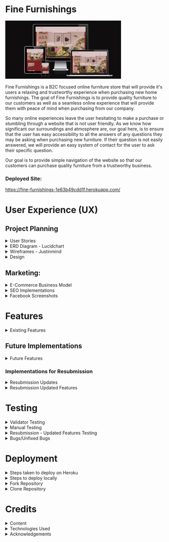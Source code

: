 # Fine Furnishings
![Fine Furnishings - Am I Responsive](static/readme_images/am-i-responsive.png)

Fine Furnishings is a B2C focused online furniture store that will provide it's users a relaxing and trustworthy experience when purchasing new home furnishings. The goal of Fine Furnishings is to provide quality furniture to our customers as well as a seamless online experience that will provide them with peace of mind when purchasing from our company.

So many online experiences leave the user hesitating to make a purchase or stumbling through a website that is not user friendly. As we know how significant our surroundings and atmosphere are, our goal here, is to ensure that the user has easy accessibility to all the answers of any questions they may be asking when purchasing new furniture. If their question is not easily answered, we will provide an easy system of contact for the user to ask their specific question. 

Our goal is to provide simple navigation of the website so that our customers can purchase quality furniture from a trustworthy business.

### Deployed Site: 
https://fine-furnishings-1e63b49cdd1f.herokuapp.com/

# User Experience (UX)

## Project Planning

<details>

<summary> User Stories</summary>

- Planning of user stories completed in Google sheets:
[Google sheet](https://docs.google.com/spreadsheets/d/1xrrFyjqHdzZsPyJ-DnGmsfV3z4rvsZ0ZD8F23ye3utk/edit#gid=0)
- Link to my [GitHub Project](https://github.com/users/morganoleary/projects/5)

</details>

<details>

<summary>ERD Diagram - Lucidchart</summary>

![LucidChart ERD](static/readme_images/erd-diagram-min.png)

</details>

<details>

<summary>Wireframes - Justinmind</summary>

- The wireframes for this project were created on the Justinmind local development environment for MacOS. Due to the time constraints for completing this project, I did not have the time to implement all device sizes for each page's wireframes. The mockups for these pages were used as a guide for the project as I continued to style more and adjust the project during project creation and coding.

![Home Page Mobile](static/readme_images/wf-home-page-mobile.png)
![Home Page Tablet](static/readme_images/wf-home-page-tablet.png)
![Home Page Desktop](static/readme_images/wf-home-page-desktop.png)
![Product Options Mobile](static/readme_images/wf-product-options-mobile.png)
![Product Options Tablet](static/readme_images/wf-product-options-tablet.png)
![Product Options Desktop](static/readme_images/wf-product-options-desktop.png)
![Product Page Mobile](static/readme_images/wf-product-page-mobile.png)
![Product Page Tablet](static/readme_images/wf-product-page-tablet.png)
![Product Page Desktop](static/readme_images/wf-product-page-desktop.png)
![User Wishlist Mobile](static/readme_images/wf-user-wishlist-mobile.png)
![User Personal Details Mobile](static/readme_images/wf-user-personal-details-mobile.png)
![Shopping Cart Mobile](static/readme_images/wf-shopping-cart-mobile.png)
![Checkout Page Mobile](static/readme_images/wf-checkout-page-mobile.png)

</details>

<details>

<summary>Design</summary>

- Using the color Red - psychology of color
I used the color Red as it has been proven to boost online sales. While the site has a red overall color, I created a more muted version to keep the site classy and more elegant for a more peaceful shopping experience. More information on this was found at [Crazy Egg](https://www.crazyegg.com/blog/colors-proven-to-boost-sales/).
- The content of the project was created by myself. I found the images and created the descriptions, pricing, etc. on all products. The content from the FAQs page is also created by me as an example of what I would like to see from a furniture store if I were the consumer.

</details>

## Marketing:

<details>

<summary>E-Commerce Business Model</summary>

- Fine Furnishings uses a business to consumer (B2C) direct sale business model. This is a furniture company that provides quality furniture to customers throughout the island of Ireland. The value of the company's services is huge as it provides a better well-being to everyone's day-to-day living within their homes. The business supplies furniture for consumers, customers are able to make purchases of the furniture on the Fine Furnishings website and the company is able to process orders via the website to complete each order placed.

- Fine Furnishings aims to provide high-quality, unique furniture pieces and the target audience focuses on homeowners in Ireland seeking stylish furniture. 
The store provides furniture in the following categories: 
    - Dining room furniture: dining tables, chairs & bar stools
    - Sofas: corner sofas, 3 seaters, 2 seaters, armchairs and occasional chairs
    - Bedroom furniture: bedframes in all sizes, storage, desks and bedside tables

- Customers are able to connect with the business through social media platforms, such as Facebook, as well as through the contact form to receive feedback from the company's customer service team.

- Fine Furnishings will continue to grow and add products and interior furnishings to the site, with a focus on bettering the livlihood of our client base.


</details>

<details>

<summary>SEO Implementations</summary>

- Descriptive meta tags & keywords were used throughout the site. In particular, the product descriptions and image file names. More keywords and meta tags will be used in future as the site content will bulk up about the business. 
- [sitemap.xml](https://www.xml-sitemaps.com/) was used to create and add the sitemap.xml file to the root directory.
- A robots.txt was added to the root directory of the project.

</details>

<details>

<summary>Facebook Screenshots</summary>

![Facebook Screenshot #1](static/readme_images/facebook-1-min.png)
![Facebook Screenshot #2](static/readme_images/facebook-2-min.png)
![Facebook Screenshot #3](static/readme_images/facebook-3-min.png)
![Facebook Screenshot #4](static/readme_images/facebook-4-min.png)
![Facebook Screenshot #5](static/readme_images/facebook-5-min.png)

</details>

# Features

<details>

<summary>Existing Features</summary>

- Home page - this page was created to draw the users attention to a calm yet exciting color of site as well as an eye-catching image of the possibilities when shopping on this site.

![Home Page Desktop](static/readme_images/d-home-page.png)
![Home Page Tablet](static/readme_images/t-home-page.png)
![Home Page Mobile](static/readme_images/m-home-page-content.png)

- Home page product category blocks were added on the home page to allow users to navigate to specific furniture categories instead of using the navbar or search bar. This was first implemented with the idea that the home page will eventually contain much more content so that as the user scrolls through, they don't have the need of scrolling back to the top to search for products.

![Home Page Category Blocks Desktop](static/readme_images/d-home-page-category-blocks.png)
![Home Page Category Blocks Mobile](static/readme_images/m-home-page-category-blocks.png)

- Navbar - the navbar was designed for an easy user experience. On desktop and tablet, the text remains for easy navigation and on dropdown this shrinks to a hamburger menu with the same dropdown options. 

![Navbar Desktop & Tablet](static/readme_images/d-navbar.png)
![Mobile Navbar Closed](static/readme_images/m-navbar-closed.png)
![Mobile Navbar Open](static/readme_images/m-navbar-open.png)

- User login/registration was implemented using Django AllAuth. These links can easily be found in the main navigation bar of the site on all pages.

![User Login/SignIn](static/readme_images/d-user-login.png)
![User Registration](static/readme_images/d-user-registration.png)

- When a user logs in or registers a new account, the menu options change to provide the user with a link to their personal wishlist, their personal details and a logout option.

![Logged in Menu Options](static/readme_images/logged-in-menu-options.png)

- User Wishlist - this page can only be accessed when a user is logged in. If a user tries to add a product to the wishlist, they are prompted to register an account or login. On this page, the user can either navigate into each product page to read more and add to their cart, or delete the item from their wishlist.

![Wishlist Desktop](static/readme_images/d-wishlist.png)
![Wishlist Tablet](static/readme_images/t-wishlist.png)
![Wishlist Mobile](static/readme_images/m-wishlist.png)

- User Personal Details - this page can only be accessed by a logged in user and autopopulates any saved details the user has previously added that is stored on the admin panel. From this page, the user has the option to edit their details and save or delete their account. 

![Personal Details Desktop](static/readme_images/d-personal-details.png)
![Personal Details Tablet](static/readme_images/t-personal-details.png)
![Personal Details Mobile](static/readme_images/m-personal-details.png)

- Edit personal details - this modal pop up gives the user the option to add a second delivery address to save to their account if they wish. The save button is found at the bottom of the modal **see in bugs section of readme - the multiple address function is not working 100% and while a user can enter a second address, this does not yet save correctly.

![Edit Personal Details](static/readme_images/edit-profile-1.png)
![Edit Personal Details - Save](static/readme_images/edit-profile-2.png)

- Delete account - from the personal details page, the user is able to delete their account. A pop up modal is in place to have the user verify this action should be completed before proceeding with deletion.

![Delete Account](static/readme_images/delete-account.png)

- Product Search Bar - the search bar can be found on all product pages of the site and allows users to filter searches if the word is found in the name of the product or within the description. Further search criteria to be expanded in the future.

![Search Bar Desktop](static/readme_images/d-search-bar.png)
![Search Bar Mobile](static/readme_images/m-search-bar.png)

- Product Categories & Filtered pages - the navbar provides an "All Products" option to view all products on the page as well as the three main categories of "Sofas" "Bedroom" and "Dining" that provide dropdown menus to filter each category further to specific types of items. Users are able to add items to their wishlist from these product pages.

![Product Categories Desktop](static/readme_images/product-categories-navbar.png)
![Product Categories Filtered](static/readme_images/product-categories-armchairs.png)
![Product Categories Mobile Dropdown](static/readme_images/product-categories-mobile.png)

- Product Detail page for each product - each product contains the following details: Name, Image, option to add to wishlist, Price, Product ID, Quantity Selector, Add to Cart option, Description and Dimensions. Bedframes also have a Size selector option of 3', 4', 4'6", 5' and 6', as well as all sizes of dimensions listed.

![Product Details - 1](static/readme_images/d-pd-1.png)
![Product Details - 2](static/readme_images/d-pd-2.png)
![Product Details - bedframe](static/readme_images/d-pd-bedframe.png)
![Tablet Product Details](static/readme_images/t-pd.png)
![Mobile Product Details](static/readme_images/m-pd.png)

- Shopping Cart page to view before purchasing - this page allows the user to view the products added to the basket and adjust items and quantities before continuing to checkout to purchase. Within the cart, the user is able to delete items from the cart as well as adjust quantities and see the price adjust with the changes.

![Cart - 1](static/readme_images/cart-1.png)
![Cart - 2](static/readme_images/cart-2.png)

- Secure Checkout page for the user to checkout with Stripe - the checkout page provides the user with an Order Summary of what they are about to purchase, a form to fill in any details - if not already suppled in the personal details page - and a card input to pay securely with Stripe's payment system. **see bugs for the incorrect layout on mobile screens, in future developments the order summary will be visible before checkout is possible.

![Checkout - 1](static/readme_images/checkout-1.png)
![Checkout - 2](static/readme_images/checkout-2.png)
![Checkout Mobile - 1](static/readme_images/m-checkout-1.png)
![Checkout Mobile -2](static/readme_images/m-checkout-2.png)
![Stripe payment success](static/readme_images/stripe-payment-succeed.png)

- Order Confirmation - upon a successful purchase, the user is taken to an order confirmation page to show their order number and details. At this stage, the cart is emptied and the balance reverts to 0.

![Order Confirmation](static/readme_images/order-confirmation.png)

- FAQs page - this page can be found in the footer of the site and provides dropdown questions and answers for frequently asked questions the business is expecting a user to ask. This page also provides a link to the contact form page in case a user's question is not answered in the FAQs provided.
- Logout - this option is only available to logged in users. When clicked, the user receives a prompt to ensure the user wants to continue logging out.

![Logout](static/readme_images/logout.png)
![FAQs](static/readme_images/faqs.png)

- Contact Us page - this page can be found in the footer of the site and can be accessed by both registered & unregistered users. The form requires fields to be field out before it can be submitted and provides a dropdown for the possible reasons a user may be sending a query to the business: General Queries, Return an Order, Complaints & Feedback.

![Contact Form - 1](static/readme_images/contact-form-1.png)
![Contact Form - 2](static/readme_images/contact-form-2.png)

- Footer links - the footer is visible on all pages of the site and provides links to the following: FAQs page, Contact Us page, Social medial links for Facebook & Instagram (opening in a separate window), two external site links and a newsletter signup form:

![Footer Desktop](static/readme_images/d-footer.png)
![Footer Tablet](static/readme_images/t-footer.png)
![Footer Mobile](static/readme_images/m-footer.png)

- Mailchimp Subscription form working to store contact emails on Mailchimp:

![Mailchimp Mobile](static/readme_images/m-mailchimp.png)
![Mailchimp - successful emails added](static/readme_images/mailchimp-success.png)

- A custom 404 page has been created - this page includes a link back to the home page OR to the contact form for the user to send any queries about why a certain page was not found.

![404 page](static/readme_images/custom-404.png)

- The Admin Dashboard is fully functional for the site owner to navigate through user accounts - including email addresses, personal details, wishlist items, saved addresses (see more in bugs on addresses) & orders placed. The admin dashboard also includes a place for the site owner to add, update and delete, products, product details and product categories. A section is also included to store contact requests from the site's contact request form.

![Admin Dashboard](static/readme_images/admin-site.png)


#### External Links in Footer

- A link to [kollect.ie](https://kollect.ie/) can be found in the footer as many customers looking for new furniture will be in need of a service to dispose of their old furniture. Since Fine Furnishings does not offer these services, this provides our users with a simple solution to their disposal needs.
- A link can be found in the footer to the [Psychology of Design blog](https://blog.zeelproject.com/64-psychology-in-interior-design.html). Many consumers, looking to purchase furniture, would like help and assistance in making a decision for what suits their home and needs best. The customer can always contact the business with any questions, but this blog provides a simple read to give the customer some ideas of what they may be looking for.

</details>

## Future Implementations

<details>

<summary>Future Features</summary>

- In future features, the site's home page will contain a Google Map for the company's location. 
- In future features, an About Us page will be implemented to give the user more information about the company.
- In future developments, the user's order confirmation will be stored in the user's 'Order History' on their individual profile, and they will have access to this from the navbar when logged in. This was not implemented due to time constraints on project submission.
- In future developments of this project, I will implement Stripe Webhook handlers and email confirmations to give the user better feedback on their checkout system. This was not implemented due to time constraints.
- In future features, the site will have a section for company reviews to help showcase the company's reputation and drive new users to the site. This would be implemented with a link to a Trustpilot review page in the footer as well. 

</details>

### Implementations for Resubmission

<details>

<summary>Resubmission Updates</summary>

- Custom Models: A minimum a 3 custom models have been implemented. 
    1. Contact form - for a user to contact the business
    2. Wishlist - to save items to the user's profile
    3. User Address - to save multiple addresses to the user's profile

- CRUD: I passed this criteria in the first submission, but wanted to explain further - On the front end, user's are able to register an account, edit their personal details to save to the account and delete their account successfully. The admin dashboard allows the superuser to add, edit & delete products along with functionality to edit and delete user profiles and orders. - In future, I plan to implement product editing and deleting on the site under a 'Product Management' link/page as in the walkthrough. However, due to time constraints and running into some issues while implementing the necessary features for the pass criteria, I was not able to add the product admin feature at this time.

- (1.8) The navigation menu layout has been fixed and there are no longer any issues with the overlap of the search bar. The hamburger menu is now appearing as it should on mobile devices as well.

- The site's colour contrast has been updated so that content is legible to the maximum possible user base.

- (3.2) Meta descriptions have been implemented into each HTML template to improve SEO.

- Toasts have been implemented to provide better feedback to the user throughout their journey on the site.

- Email confirmations have been implemented and are being sent to customers to confirm the user's email upon registering a new account/profile. 

- Email confirmations have been implemented and are being sent to users to share an order confirmation upon a successful order being processed through Stripe. 

- The user now has access to their order history when logged in. The user is now able to navigate to the "Order History" option in the menu to view all previous purchase details.

- Stripe webhooks have been implemented to provide sufficient feedback when a purchase is made.

</details>

<details>

<summary>Resubmission Updated Features</summary>

1.  The main navigation menu layout has been fixed so there is no overlap with the search bar. Updates to the home page layout have been made to ensure better quality spacing:

Mobile hamburger menu:

![Mobile menu updated](static/readme_images/mobile-menu-fixed.png)

Tablet menu & home page:

![Home page layout](static/readme_images/layout-fixed.png)

Desktop menu (when user is logged in):

![Desktop menu](static/readme_images/desktop-menu.png)

2. When a new user registers for an account, they are sent a confirmation email to confirm the email address validity (example displayed using temp-mail.org)

Register a new account:

![Register new user](static/readme_images/register-new-user.png)

- A message appears to alert the user to verify the email address:

![Verify email](static/readme_images/verify-email.png)

- An email is received with a link to verify:

![Register email](static/readme_images/register-email.png)

- The user is rerouted to the website, in a new window, to confirm their registration:

![Confirm email on site](static/readme_images/site-confirm-email.png)

- An alert confirms successful registration to the customer and reroutes to the login page:

![Registration Success](static/readme_images/registration-success.png)

3. A link to the user's Order History has been implemented, making sure it is possible to track a purchase from the buyer's side.

- New User - No previous order history:

![New user - Order history](static/readme_images/no-previous-order-hisotry.png)

- Order History populated:

![Order History populates](static/readme_images/order-history-populates.png)

4. Order confirmation emails & Stripe webhooks for successful purchases:

- For each successful order, the user is rerouted to the order confirmation page. In addition, an email confirmation has been implemented and sends an order confirmation email to the customer. 

![Order confirmation email](static/readme_images/order-confirmation-email.png)

- For each successful order, Stripe webhooks have been connected to provide better detail of payment intents:

![Stripe webhooks](static/readme_images/stripe-webhook-success.png)

</details>

# Testing
<details>

<summary>Validator Testing</summary>

- **HTML** of each page on the deployed site was checked with [W3C-Markup Validation Service](https://validator.w3.org/#validate_by_input):
All pages were tested with no errors. The only warnings showing are from the script text for the footer Mailchimp newsletter signup javascript code. As these were only warnings, I thought it would be best to leave the code as is since this was taken direcly from Mailchimp's instructions:
![HTML validation](static/readme_images/w3c-html.png)
![HTML mailchimp error](static/readme_images/w3c-mailchimp-error.png)

- **CSS** of the deployed site was checked with [W3C-The W3C CSS Validation Service](https://jigsaw.w3.org/css-validator/) and no errors were found:
![CSS validation](static/readme_images/css-validator.png)

- **Javascript** of the deployed site was checked with [JSHint](https://jshint.com/):
On the Product app's quantity_input_script.html a few warning were listed, however when the template literatls were changed to regular '' (to remove the error) the functionality of the quantity selector did not work. This was implemented using the Boutique Ado walkthrough:
![JSHhint quantity](static/readme_images/jshint.png)
On the Checkout app's stripe_elements.js, a few warnings were thrown, but the code is working perfectly. This was implemented with the help of the Boutiqe Ado walkthrough.
![JSHint checkout stripe](static/readme_images/jshint-checkout.png)
On the Cart app's shopping_cart.html, the javascript at the bottom of the file was checked with minor warnings. This was implemented using the Boutique Ado walkthrough:
![JSHint shopping cart](static/readme_images/jshint-cart.png)

- **Python** was checked with the [CI Python Linter](https://pep8ci.herokuapp.com/)
As I was checking the Python code of the base.html file - the checker was throwing many errors of missing whitespace and unexpected indentations on all lines. From going through this course and following along with the content, I have matched the expected indentations and have continued coding the same way and have never had these issues. I have fixed all lines that are too long, but did not want to change the code and remove all indentations as that would make everything messy and unreadable.
![Python linter](static/readme_images/plinter-basehtml.png)
Going through each page is causing the same errors - I am fixing an lines that are too long and any lines that have trailing white space, but I can not fix all the missing white space around operator and take out all the indentations as that will muddle the code and is far too time consuming with the submissiong deadline. I would like to know if this is a fluke in the linter? Here are some examples:
![p-linter-404](static/readme_images/plinter-404.png)
![p-linter-wishlist](static/readme_images/plinter-wishlist.png)
![p-linter-home](static/readme_images/plinter-home.png)
![p-linter-contact](static/readme_images/plinter-contact.png)
![p-linter-checkout](static/readme_images/plinter-checkout.png)

- **LightHouse** Report:
The lighthouse report was checked and although performance is marked at a 56, the SEO and accessibility ratings are much better. On this project, I made sure to resize all my images to make them smaller and speed up site speed and feel this is a good report for the level of understanding I have. Unfortunately, there is no time to look into the performance rating more, but this will be further investigated in future features to ensure I am putting out the best work possible.
![Lighthouse Report](static/readme_images/lighthouse-report.png)

</details>

<details>

<summary>Manual Testing</summary>

#### Testing the Home page & Navigation Bar:

- Expected: Upon loading the home page and navigating to this page from different pages throughout the site, the navigation bar, images, search bar, category blocks and footer are all expected to be visibly apealing and functional. 
- Testing: While testing the page, I ensured to log in and log out of the site to make sure all home page and navigation features are working as expected. All images are populating and links are working correctly in all areas of the home page. 
- Outcome: The navigation bar populates correctly depending on if the user is logged in or logged out. 

Logged out menu:
![Logged out menu](static/readme_images/test-logged-out-menu.png)
Logged in menu:
![Logged in menu](static/readme_images/test-logged-in-menu.png)
The screenshot below shows that the category blocks on the home page navigate to the correct categories. There is a bug (see bugs) where the success message of logging in/out appears on the next page the user navigates to. 
![Bug success message](static/readme_images/bug-success-message.png)
As you can see, the category blocks are navigating to the correct page from the home page:
![Category blocks working](static/readme_images/category-block.png)

#### Testing the Register, Login & Logout functions with Wishlists & Personal Details:

- Expected: When a user clicks on the register button, they will be prompted to register their details for a new account. A user who already has an account should be able to use their store username/email and password to login to the site with no issues. When a logged in user is ready to log out, they will be able to do so with no issues and will be prompted to confirm their log out request. 
- Testing: While testing the registration button, I tried to break the registrations by not providing all the requested details. 
- Outcome: For registrations, users are taken to a page to add their details and double check both the email and passwords are correct before registering. They are not allowed to register without completing all fields:

![Regsitration test](static/readme_images/register-test.png)
The same success message applies here (see bugs) as the user should be shown a message of successful registration at the top of the page.

- Expected: For new users, the personal details and wishlist menu options appear but the content should be empty.
- Testing: I registered a new account and navigated to both the wishlist page and personal details pages to ensure all are working properly. I added details to the personal details page and saved. I added products to the wishlist a saved. 
- Outcome: The personal details page only populates the new user's email as expected and upon adding more details, the user can see their updates once clicking 'save'. There is a bug with the user address field (see bugs) as in future developments, I want the user to be able to save multiple addresses, however, only one address appears and saves at a time. The wishlist works as expected and is empty until products are added. Slight styling issues will be fixed in future. 

Empty when first navigating to 'Personal Details':
![New user details](static/readme_images/personal-details-new.png)
Completed when new user adds details:
![New details saved](static/readme_images/new-details-saved.png)
The wishlist is empty when a user first registers:
![Empty wishlist](static/readme_images/new-user-wishlist-empty.png)
Products added to wishlist:
![Wishlist products added](static/readme_images/wishlist-added-products.png)

- Expected: When a user is ready to log out, they should receive a confirmation pop-up to confirm logging out. 
- Testing: As a logged in user, I clicked the logout button in the menu. 
- Outcome: A pop up modal appears for the customer to confirm logging out and the menu resets as no user is logged in anymore

![Sign out confirmation](static/readme_images/sign-out-confirmation.png)
When logging back in as this newly registered user, all personal details and wishlist items are saved. 

#### Testing the FAQs page:

- Expected: The FAQs page should be accessible and a working link in the footer of all pages. 
- Testing: I tested to ensure the FAQs page worked whether a user is logged in or logged out. I tested each dropdown menu to make sure each is populating the answer correctly and I test the link to the contact page from the FAQs page. 
- Outcome: The FAQs page works as expected, all dropdown choices work and the link to the contact page redirects the user to the Contact Form page.

![FAQs test](static/readme_images/faqs-test.png)

#### Testing the Contact Us page:

- Expected: The Contact Us page should be accessible from the footer to both logged in and logged out users. The form should require users to fill out all required fields. The submit button should be clickable and send the contact form to the admin site. A success message should appear to the user that the message has been sent. 
- Testing: I navigated to the contact page as both a logged in and logged out user. I tried submitting a form that did not have all fields filled out. I submitted a completed form and checked that the form was reflected on the admin panel.
- Outcome: The contact page is accessible to all users from the footer, the FAQs page and the 404 page. The form will not allow a user to submit without completing all required fields. Once submitted, the contact request form is documented on the admin dashboard. There is a success message bug here where the success message is visible upon submitting the form but the styling is off and does not look appealing to the user. This will be fixed in future developments. 

![Test contact](static/readme_images/test-contact.png)
![Contact success message](static/readme_images/contact-success-message.png)
![Admin contact received](static/readme_images/admin-contact.png)

#### Testing the footer links:

- Expected: The footer links for social media and external sites are expected to open in a new window. 
- Testing: I clicked on each link - Facebook, Instagram, psychology of design blog and the disposal site. 
- Outcome: All links worked properly and opened in separate windows:

![Footer links working](static/readme_images/test-footer-links.png)

- Expected: The Mailchimp newsletter signup form works and registers the new email address on the businesses Mailchimp account. 
- Testing: I tried to submit the form without adding an email. I submitted an accurate email into the form. 
- Outcome: The form cannot be submitted without an email address being entered. Once submitted with a correct email, the form shows the success and the new email is registerd on the Mailchimp account.

![Mailchimp field required](static/readme_images/mailchimp-field-required.png)
![Mailchimp signup success](static/readme_images/mailchimp-signup-success.png)
![Mailchimp updated account](static/readme_images/mailchimp-account.png)

#### Testing the product search pages, product details pages and search bar.

- Expected: The product category pages should be accessible from the navigation menu dropdown options and filter correctly to the products selected. 
- Testing: I tested all links in the main navigation menu to ensure they opened to the filtered categories. 
- Outcome: All product categories work correctly from the dropdown and filter the products whether the user selects 'all products', 'all sofas', 'all bedroom', 'all dining' and their respective subcategories. 

![Bedside tables category](static/readme_images/bedside-table-category.png)
![Barstool category](static/readme_images/barstool-category.png)

- Expected: The search bar should filter through all products if the search criteria exists within the product name or description. 
- Testing: I searched for colors and products within the database. I also searched for products that I know do not exist as well as searching for the plural of 'tables' etc. 
- Outcome: The products are filtered correctly when the search criteria exists, however when searching for the plural of a word, the search does not work (see bugs). This search criteria will be further expanded in future and especially as more products are added to the shop.

![Search blue](static/readme_images/search-blue.png)
![Search plural](static/readme_images/search-tables.png)
The search for 'chair' correctly populates any 'sofa' chair or 'dining' chair on the site:
![Search chair](static/readme_images/search-chair.png)

- Expected: Each product should have a product detail page the is accessible by clicking on the individual products from the filtered category pages. The product detail page should include the name of the product, the option to add the item to the wishlist, the price, the product id, a quantity selector, the option to add the product to the cart to purchase, an image, a description and dimensions for the chosen product. Bedframes should have size options available in a dropdown to choose 3', 4', 4'6", 5' & 6'
- Testing: All products have been tested to ensure each product contains the relevant details. I added the products to the wishlist to ensure the heart icon link is working. I increased and decreased the quantities and added the item to the basket. For bedframes, I added different sized to the cart. 
- Outcome: All products are able to be added to the wishlist (when a user is logged in) and the products can be added to the cart. The quantity selector works correctly and the user cannot choose below 1 or above 50. Bedframes have size selectors and the correct size gets added to the cart. 

![Product page test](static/readme_images/pp-test.png)
![Bedframe size test](static/readme_images/bedframe-test.png)


#### Testing the shopping cart:

- Expected: Only a logged in user can add items to the cart. Within the cart the user should be able to adjust quantities of products, remove products entirely and navigate to the checkout page. The total of the order should adjust with each change and be reflected on the cart icon in the menu as well. Delivery should be automatically added to the product total.
- Testing: I tried adding a product to the cart when not logged in. When logged in, I added products to the cart, including a bedframe with a specified size. I tested the quantity selector on the cart and deleted an item from the cart. I navigated to the checkout page. 
- Outcome: When not logged in, the user is redirected to the log in page to either log in or register a new account. Selected quantities of an item transferred correclty to the cart. Bedframes and select sizes transferred correctly to the cart. I was able to delete items and adjust quantities of items in the cart. I was able to navigate to the checkout page from the cart. Product totals were adjusted correctly with the changes and the delivery charge was added before navigating to checkout.

Items added to cart with quantities and sizes:
![Items added to cart](static/readme_images/items-added-to-cart.png)
Item deleted from cart:
![Deleted item](static/readme_images/cart-deleted-item.png)
Quantity of chairs adjusted in cart:
![Quantity adjusted in cart](static/readme_images/cart-adjust-quantity.png)
Products from cart added to checkout page:
![Cart transfer to checkout](static/readme_images/go-to-checkout.png)

#### Testing the secure checkout page:

- Expected: Only logged in users can navigate to the checkout. The products and order summary total will carry over from the user's cart. Any saved details will be autopopulated in the checkout form. A Stripe card input will be available for the user to checkout and a note with the amount to be charged will be clearly visible. The user will be able to submit the payment OR navigate back to the cart to make changes to the order before purchasing. 
- Testing: As a logged in user, I tried updating the details on the checkout form and added Stripe test card details to submit the order. I tried using the 'Update Cart' button to go back to the cart. I tried submitting the payment with details not added to the form. 
- Outcome: From following the above steps and add the items to the cart to proceed to checkout. I was not able to submit the checkout form without all required details input. There is a styling bug here in the Stripe card input field that I did not have time to fix before submission (see bugs). This will be more visually appealing and clear to the user in future developments.

As I was logged in and updated the form fiels again, I clicked the chouckout button and it gave me a Server 500 error. I am not sure if this is because I edited the form on the checkout page, but the payment was showing as succeeded on the Stripe events dashboard (I just couldn't see the confirmation page for the order placed). Navigating back to the cart with the 'update cart' button worked and after refreshing the page, going back to checkout and submitting the payment again (without) updating the form, the server still showed a 500 error, yet the payment succeeded on Stripe. 

I logged out and logged back in as the last newly registered user I had created, added new items to the cart (including a bedframe with size selected), and was able to checkout sucessfully and was sent to the order confirmation page. 

Checkout field required:
![Field required](static/readme_images/checkout-field-required.png)
Stripe test card details added:
![Test card](static/readme_images/test-card-details.png)
Upon successful checkout, the confirmation page appeared with the order details:
![Order success confirmation](static/readme_images/order-confirmation-success.png)
Upon successful checkout, the Stripe events were updated with the successful payment. As you can see, there were no failed payments for the previous order attempted (before logging out and back in). This is the first time I had this issue.
![Stripe Success](static/readme_images/stripe-succeed.png)
I was able to click the 'keep shopping' button to navigate back to all products. Here you can see another example of the bug (see bugs) with the success message not appearing until the next page is rendered. This will be fixed in future developments:
![Keep shopping](static/readme_images/keep-shopping-success-message.png)
The admin panel was updated with the new order details
![Order updated on Admin](static/readme_images/admin-order-updated.png)
![Admin order details](static/readme_images/admin-order-details-updated.png)

I went logged out and back in again and attempted a few more checkouts that were all successful. I updated the checkout form fields with no issues. From the above 'server 500' error, I was not able to replicate the error againa and everything is working as expected.
![checkout fields changed](static/readme_images/change-checkout-fields.png)
![fields updated success](static/readme_images/fields-updated-success.png)

The 404 page was also tested by typing random letters after the deployed url and appears correctly. 

The buttons work as expected to navigate the user back to the home page OR to the contact us page to submit a query:
![Test 404](static/readme_images/test-404.png)


</details>

<details>

<summary>Resubmission - Updated Features Testing</summary>

#### Testing
- Registration of new account: 

As listed in the above 'updated features', the registration of a new user is account is successful with an email confirmation. The user is then able to log into their new account and receives a success message once logged in:

![Login success](static/readme_images/login-success-message.png)

When all fields are not filled out correctly upon registration, the site alerts the user accordingly:

![Error with registering](static/readme_images/error-alert-register.png)

- User Profile:

The 'Personal Details' link is only visible to logged in users. The user is able to navigate to this page to view their saved details, edit their details and add multiple addresses or delete their account. 

![Edit details](static/readme_images/edit-save-details.png)

I tried to submit the form without one of the required fields and there is a slight bug in how the site provides the error message. * See 'bugs' below.

When the user updates their profile's personal details and fills out all the required fiels correctly, the form saves, the 'Personal Details' are updated as they should and the user receives a success message:

![Profile details saved](static/readme_images/profile-save-success.png)

The user's account profile details are also correctly updated on the admin dashboard as expected:

![Admin user profile saved](static/readme_images/admin-user-addresses.png)

If a user wants to save a second address, they can do so successfully by opening the edit profile modal and adding the address below the 1st. * See 'bugs' for slight future fix.

![Add second address](static/readme_images/2nd-address-wrong-country.png)

Should a user wish to delete their account/profile, they can do so successfully from the 'Personal Details' page:

The user clicks 'Delete' and receives a warning before fully deleting the profile:

![Deletion double check](static/readme_images/confirm-account-deletion.png)

If the user decides to go ahead with the deletion, they are prompted with a success message and the admin dashboard is updated accordingly. The user's account is deleted along with the profile information, however all orders remain in the admin dashboard so that the business never loses record of order history:

![Successful profile deletion](static/readme_images/profile-deleted.png)

![Admin updated with deleted account](static/readme_images/orders-remain-admin.png)

When a user is logged in, the wishlist works as expected to add, save and delete items from the wishlist with success messages. The page is updated as it should and items are saved to the user's profile on the admin dashboard for the next time they return to the site.

![Wishlist items saved](static/readme_images/wishlist-item-save.png)

![Wishlist item removed](static/readme_images/wishlist-item-removed.png)

![Wishlist item added](static/readme_images/wishlist-item-added.png)

![Admin wishlist](static/readme_images/admin-wishlist.png)

- User's Order History:

When a new user registers an account and they have no past orders yet, the page works as expected to provide a 'Continue Shopping' button. This button correctly routes the customer to the 'All Products' page to begin shopping.

![All products page](static/readme_images/all-products.png)

Once an order is placed, the user's order history is populated with order history details for each past purchase. * See 'bugs'. 


- Purchasing journey:

As the user begins shopping and adds a product to their shopping cart, they are rerouted to the shopping cart and provided a success message of the added product as expected:

![Added to shopping cart](static/readme_images/added-to-cart.png)

When a user updates the quantity or items in their cart, they are provided a success message with this update:

![Updated cart](static/readme_images/updated-cart.png)

When a bedframe is added to the shopping cart, the success message includes the bedframe size selected and the cart is updated with the correct quantities and sizes:

![Bedframe cart update](static/readme_images/bedframe-size-alert.png)

If an item (or multiple items) is removed from the cart, the page updates correctly and a success message confirms the user's choices:

![Remove from cart](static/readme_images/remove-from-cart-message.png)

As the user moves to the secure checkout page, their user details automatically fill out the form fields at checkout. The address also allows the user to choose between multiple saved addresses. 

![User details at checkout](static/readme_images/secure-checkout-details-populate.png)

Saved address dropdown: * See 'bugs' below.

![Saved addresses](static/readme_images/select-address-dropdown.png)

If a field is not correctly filled in or populated, the user receives an error message to fix:

![Country field at checkout](static/readme_images/country-checkout-field-error.png)

I tried filling out the country field from the error message when this wasn't populated correctly and even though Ireland is selected, the payment cannot be made and the order fails. * See 'bugs' below.

The user must navigate out of the secure checkout page and return to the checkout to successfully place an order. This will be fixed in future implementations. However, if the user changes the address within the secure checkout and MANUALLY selects Ireland as the country field (this is correctly the only country option that should be available) to process the order, the order succeeds. 

![Manually select country field](static/readme_images/fill-country-manually.png)

The order succeeds with the selected address, however the saved address saves to the order even though the country should only be Ireland.

![Order Success](static/readme_images/order-success.png)

The user is correctly rerouted to an order confirmation page and an email confirmation is sent to the user's address saved to their profile. 

![Email confirmation](static/readme_images/order-confirmation-email.png)

Stripe webhooks are working as expected and the payment is confirmed succeeded:

![Webhooks succeeded](static/readme_images/stripe-webhook-success.png)

The user's order history is also updated with the most recent purchase. 
* See 'bugs' below.

#### Bugs / Unfixed Bugs
- An overlay / spinner was implemented, however was not appearing as it should on the site. After working with tutor support and being unable to find a solution, I was advised that it would be best to remove this altogether. I plan to reimplement this successfully in future features.
- The layout of the shopping cart on mobile devices will still be updated further in future, as the titles should appear in line with their relative details. The technical features of the shopping cart work as intended.

![Mobile shopping cart layout](static/readme_images/mobile-shopping-cart-layout.png)

- There was an issue occurring that was causing a 500 error when a logged in user attempts to delete a user address from the edit profile modal. Unfortunately, I was unable to resolve this in time for resubmission, so I removed this option and gave the user a message in the edit modal to contact the business to edit or delete an address. The user is, however, successfully able to delete their entire profile.
- When editing the user profile, if the user does not fill out a required field, a message appears to the user correctly, however, the modal closes and the user cannot see or know what the issue is until the click 'edit' and go back into the edit profile modal. See below images:

![Edit error message](static/readme_images/error-message-profile-fields.png)

![Error within modal](static/readme_images/error-message-modal-open.png)

- As the user is able to add multiple addresses to their profile, they are provided a Country field to fill out. This is not technically an issue as this could be the user's billing address, however, because the business primarily delivers within the island of Ireland, this field should really only be able to take 'Ireland' as a country or it should autofill so this doesn't have the chance to cause issues at checkout.

- At checkout, if the user uses the 'Select an Address' dropdown, the fields populate with the changed address, however the country field does not populate. Ideally this field should populate only with Ireland as an option and will be fixed in future releases:

![Address change](static/readme_images/change-address-bug.png)

- When an order is attempted after filling in the country field from the previous country field not being populated correctly, the order will not process even though Ireland is selected and is correctly the only dropdown option:

![Country field - can't process order](static/readme_images/cant-process-country-issue.png)

- The user's order history is updated once an order is successful, however the order is duplicating and appears 3 times on the order history page as well as the admin dashboard. I was working with tutor support for an hour on this and they were unable to help me find a solution and advised that the code looked accurate and couldn't find any mistakes that would be duplicating the orders. Only one order confirmation email is received per order and it seems that the customer is only being charged once as well, but I was unable to find the solution before resubmission. This will be fixed in future:

![Order History duplicates](static/readme_images/order-history-duplicates.png)

![Admin site duplicate orders](static/readme_images/admin-duplicate-orders.png)



</details>

<details>

<summary>Bugs/Unfixed Bugs</summary>

- Success messages are showing after the user navigates to a new page on the site. The message should be appearing on the page the user remains on or is redirected to, if called for. This will be fixed/updated in future features and was unfixed due to time constraints.
- I wanted the user to be able to save multiple addresses to their user profile and select a specific address when placing an order. Maybe they save a 'Home' address, 'Office' address, etc. Unfortunately, I implemented the model correctly with the Address name and the form allows for a second address to be added, however in future fixes, this will work correctly as any added addresses are not saved to the profile or admin panel. This was not fixed due to time constraints with submission.
- The search bar works as it should, however I noticed that a user is unable to search for the multiple description of an item such as 'tables' or 'sofas' and only the singular works. In future implementations I will learn more on how to expand the search criteria.
- On mobile screens, the search bar remains in place when the hamburger menu is expanded. This should be hidden behind the menu on mobile devices. 
- There are some styling issues between device sizes that have not been fixed as I ran out of time for submission. 
- On the checkout page, the Stripe card input is not styled correctly and I struggled to find a solution as I did not want the background to be the dark red but a card instead to match the rest of the form fields. This will be fixed in future developments.
- On the checkout page, the order summary is below the payment input on mobile screens. In future, the order summary will come before the user can submit a payment. 
- The python validatore showed quite a few errors of missing spaces and unexpected indentations, however I don't believe these things are actually meant to be updated? Documented in the Validator testing portion above. There were a few lines of code that were marked as too long, but as the lines contain functions and class strings, to my knowledge, there is no simple fix for this. In future I will look further in these lines marked "too long" and will learn how to negate the warning. Due to time constraints, I did not have enough time to fix these for submission.
- I accidentally deployed the project with debug set to True after fixing the minor spacing issues from validator testing. I'm not sure if this is a huge issue as long as the submissed version has debug set to 'False' so I wanted to be sure to document that I understand this was an incorrect action.

</details>

# Deployment
<details>

<summary>Steps taken to deploy on Heroku</summary>

Set up the workspace:
1. Install gunicorn in workspace for Heroku deployment
    - pip install gunicorn
2. Add to requirements.txt and create Procfile
    - pip freeze > requirements.txt
3. In settings.py set DEBUG = False 
4. Reconfigured Default file & Static file storage in settings.py to allow Cloudinary deployment with Heroku
5. Added the Heroku app to the 'Allowed Hosts' in settings.py
6. Ensured all secret keys were added to the env.py file & stored in the gitignore file
7. Git add, commit and push changes to GitHub

Deploy on Heroku:

8. Create the app on Heroku and connect to GitHub project
9. Set the Config Vars in the "Settings" Tab - this includes: CLOUDINARY_API_KEY, CLOUDINARY_API_SECRET, CLOUDINARY_CLOUD_NAME, DATABASE_URL, SECRET_KEY, STRIPE_PUBLIC_KEY, STRIPE_SECRET_KEY, STRIPE_WH_SECRET, EMAIL_HOST_PASS, EMAIL_HOST_USER 
10. Navigate to the "Deploy" tab and scroll down to click on "Deploy Branch" in the "Manual deploy" section

</details>

<details>

<summary>Steps to deploy locally </summary> 

1. Ensure Python and Pip are installed
2. If required - set up a virtual environment & activate
    - pip install virtualenv
    - virtualenv venv
    - source venv/bin/activate
3. Install the dependencies:
    - pip install -r requirements.txt
4. Apply migrations to set up the database:
    - python manage.py migrate
5. Create a superuser to access the admin:
    - python manage.py createsuperuser
6. If required, collect the static files:
    - python manage.py collectstatic
7. Configure Debug settings in settings.py
    - For local to run, this should be set as:
    DEBUG = True
8. Run the server to view the project:
    - python manage.py runserver

</details>

<details>

<summary>Fork Repository</summary>

Forking a repository allows you to create a copy to GitHub, and any changes made will not affect the original repository:

- Within GitHub, navigate to the repository page you are going to fork
- Click "Fork" on the top right corner of the page
- Wait for the copy to be created and you are then redirected to the forked repository

</details>

<details>

<summary>Clone Repository</summary>

Cloning a repository allows you to create a local copy of a repository on your machine:

- Within GitHub, navigate to the repository you are wanting to clone
- Click the green "<>Code" button
- Within the "Local" tab, copy the HTTPS url
- In your IDE, open Git Bash and type in 'git clone' followed by the pasted url just copied from GitHub. Ex: git clone https://example.com/repository/project
- The clone has been created on your local machine

</details>

# Credits

<details>

<summary>Content</summary>

- The Boutique Ado Walkthrough was referenced when setting up Django, Allauth and the base template.
- The [Boutique Ado Walkthrough](https://learn.codeinstitute.net/courses/course-v1:CodeInstitute+EA101+2/courseware/eb05f06e62c64ac89823cc956fcd8191/0fb892bc636a44cf94b69d9f2aa9166a/?child=first) was referenced when creating product pages & search bar functionality.
- [Django documention](https://docs.djangoproject.com/en/dev/ref/models/querysets/#iexact) was referenced when utilizing iexact in creating the product category links.
- [Stack Overflow](https://stackoverflow.com/questions/35796195/how-to-redirect-to-previous-page-in-django-after-post-request) helped me redirect users to the previous page without using the 'back' button on the browser.
- The contact app, was largely taken from my previous project [Sould Base Studio Booking Site](https://github.com/morganoleary/studio-booking-site)
- [Bootstrap Collapse Documentation](https://getbootstrap.com/docs/4.6/components/collapse/) was used to implement the dropdown answers on the FAQs page.
- [FreePik.com](https://www.freepik.com/free-photos-vectors/ff-logo) was used to create a mockup of a logo for the company for the Facebook page.
- Updating the shopping cart with quantity functionality & size options for the bedframes was implemented with a great help from the [Boutique Ado Walkthrough - Adding Products](https://learn.codeinstitute.net/courses/course-v1:CodeInstitute+EA101+2/courseware/eb05f06e62c64ac89823cc956fcd8191/f324de58c90e47bd9497bf5839cf1859/)
- [Stack Overflow](https://stackoverflow.com/questions/47258289/differences-between-stacked-inline-and-tabular-inline) was referenced when creating the admin user profile and address fields.
- [Django Docs - forloop.counter](https://docs.djangoproject.com/en/3.1/ref/templates/builtins/#for) & [Django Docs - modelformset_factory¶](https://docs.djangoproject.com/en/5.0/ref/forms/models/#:~:text=modelformset_factory%20%C2%B6&text=Returns%20a%20FormSet%20class%20for,passed%20through%20to%20modelform_factory()%20.) were utilized when implementing the functionality of the users addresses and being able to add multiple to the same account. 
- [w3things.com](https://w3things.com/blog/rel-noopener-noreferrer/) was referenced when implementing the rel attributes on external site links in my project.
- Implementing Mailchimp as a newsletter signup in the footer of the site was implemented by following along with Code Institute's [Web Marketing Video - Newsletter Marking with Mailchimp](https://learn.codeinstitute.net/courses/course-v1:CodeInstitute+DRWM101+2021_T1/courseware/2b2a6057abf44272955637c09687ab43/acc4b7d56e3a400ebe110e5d734ce767/).
- The Code Institue [Intro to SEO video](https://learn.codeinstitute.net/courses/course-v1:CodeInstitute+SEO101+2021_T1/courseware/8602519909ff453c8d6e03d3169f92ac/213de39016ca41fdb2b93aa2e0283c51/) was followed when implementing the sitemap.xml and robots.txt file. 
- [Seobility - Meta Description](https://www.seobility.net/en/wiki/Meta_Description?utm_id=8783357192_87472061486&utm_source=google&utm_medium=cpc&utm_cid=8783357192&utm_agid=87472061486&utm_campaign=geoEN-Wiki&utm_dev=c&utm_devicemodel=&utm_mt=p&utm_term=meta%20description&gad_source=1&gclid=CjwKCAjw74e1BhBnEiwAbqOAjJcEmDVRAzc9jjXaEWVd6gRPL_EEVM71JSMEC9f2e-j1pcTF37Zv0RoCBJIQAvD_BwE) was used to research implementing meta descriptions for each page of the site. The [snippet generator](https://www.seobility.net/en/serp-snippet-generator/?url=&platform=desktop) was used to check that the meta descriptions created are viewed well on desktop and mobile previews.
- The [Boutique Ado Walkthrough content on Toasts](https://learn.codeinstitute.net/courses/course-v1:CodeInstitute+EA101+3/courseware/eb05f06e62c64ac89823cc956fcd8191/9b257df92c9e4149bf90203b6c5ae1af/) and the [Bootstrap Documentation](https://getbootstrap.com/docs/4.6/components/toasts/) were used to implement toasts and messages into my project. 

</details>

<details>

<summary>Technologies Used</summary>

- LucidChart = ERD
- Justinmind = wireframes
- [Pexels.com](https://www.pexels.com/) = product images 
- [Unsplash.com](https://unsplash.com/) = product images
- [Adobe Express Converter](https://www.adobe.com/express/feature/image/convert/jpg-to-png) = convert all jpg images to png
- [Compress PNG](https://compresspng.com/#google_vignette) = compress all png images
- [Fonticon](https://gauger.io/fonticon/) = generate site icons
- Django = Framework
- HTML = mark up language
- CSS = styling
- Bootstrap = styling
- Python = functionality
- VS Code = IDE
- Stripe = payment system
- Cloudinary = web hosting of product images
- Heroku = Deployment
- GitHub = Used to store the project
- Git = version control
- [PostgreSQL from CI](https://dbs.ci-dbs.net/) = database
- [Am I Responsive](https://ui.dev/amiresponsive) = multiple screen size views

</details>

<details>

<summary>Acknowledgements</summary>

- I would like to give a huge shout out to the tutor support team. Roman, Oisin, Roo & Thomas were a great help while I ran into issues with implementing Cloudinary, git actions between GitPod & VS Code and issues deploying on Heroku with static files and Cloudinary.
- I would like to thank my mentor, Narender, for his time and support on this project. As we were limited in meetings on my part, he continued to stay supportive and helped keep me positive through the stress! Thank you.
- I would like to extend a huge thank you to Code Institute for this course. This has been an amazing opportunity that I never thought would be a part of my future and I am excited to continue my coding journey and begin my new career as a software developer! You have provided great resources throughout the last year and it has completely changed my life. Thank you so much for this opportunity.

</details>